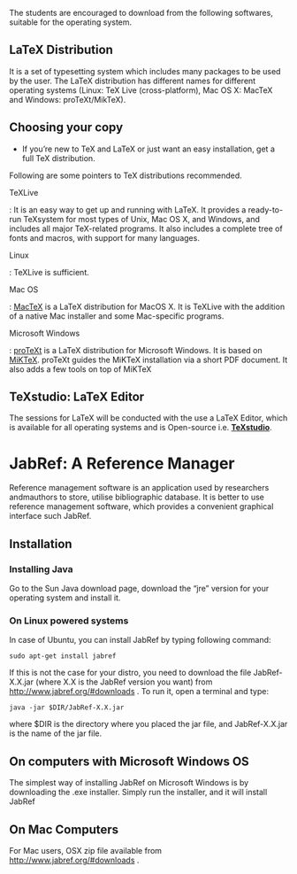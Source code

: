 The students are encouraged to download from the following softwares, suitable for the operating system.

LaTeX Distribution
------------------

It is a set of typesetting system which includes many packages to be used by the user. The LaTeX distribution has different names for different operating systems (Linux: TeX Live (cross-platform), Mac OS X: MacTeX and Windows: proTeXt/MikTeX).

Choosing your copy
------------------

- If you’re new to TeX and LaTeX or just want an easy installation, get a full TeX distribution.

Following are some pointers to TeX distributions recommended.

TeXLive

: It is an easy way to get up and running with LaTeX. It provides a ready-to-run TeXsystem for most types of Unix, Mac OS X, and Windows, and includes all major TeX-related programs. It also includes a complete tree of fonts and macros, with support for many languages.

Linux

: TeXLive is sufficient.

Mac OS

: [MacTeX](http://www.tug.org/mactex/) is a LaTeX distribution for MacOS X. It is TeXLive with the addition of a native Mac installer and some Mac-specific programs.

Microsoft Windows

: [proTeXt](http://www.tug.org/protext/) is a LaTeX distribution for Microsoft Windows. It is based on [MiKTeX](http://www.miktex.org/). proTeXt guides the MiKTeX installation via a short PDF document. It also adds a few tools on top of MiKTeX

TeXstudio: LaTeX Editor 
-------------------------------

The sessions for LaTeX will be conducted with the use a LaTeX Editor, which is available for all operating systems and is Open-source i.e. [**TeXstudio**](http://www.texstudio.org/).

JabRef: A Reference Manager
==============================

Reference management software is an application used by researchers andmauthors to store, utilise bibliographic database. It is better to use reference management software, which provides a convenient graphical interface such JabRef.

Installation
------------

### Installing Java

Go to the Sun Java download page, download the “jre” version for your
operating system and install it.

### On Linux powered systems

In case of Ubuntu, you can install JabRef by typing following command:

    sudo apt-get install jabref 

If this is not the case for your distro, you need to download the file JabRef-X.X.jar (where X.X is the JabRef version you want) from http://www.jabref.org/#downloads . To run it, open a terminal and type:

    java -jar $DIR/JabRef-X.X.jar

where $DIR is the directory where you placed the jar file, and
JabRef-X.X.jar is the name of the jar file.

On computers with Microsoft Windows OS 
-------

The simplest way of installing JabRef on Microsoft Windows is by downloading the
.exe installer. Simply run the installer, and it will install JabRef

On Mac Computers
---

For Mac users, OSX zip file available from http://www.jabref.org/#downloads .